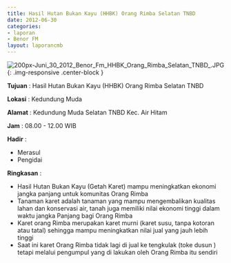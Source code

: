 ```yaml
---	
title: Hasil Hutan Bukan Kayu (HHBK) Orang Rimba Selatan TNBD
date: 2012-06-30
categories:	
- laporan	
- Benor FM
layout: laporancmb	
---	
```

	
![200px-Juni_30_2012_Benor_Fm_HHBK_Orang_Rimba_Selatan_TNBD_.JPG](/uploads/200px-Juni_30_2012_Benor_Fm_HHBK_Orang_Rimba_Selatan_TNBD_.JPG){: .img-responsive .center-block }	
	
**Tujuan** : Hasil Hutan Bukan Kayu (HHBK) Orang Rimba Selatan TNBD
	
**Lokasi** : Kedundung Muda
	
**Alamat** : Kedundung Muda Selatan TNBD Kec. Air Hitam
	
**Jam** : 08.00 - 12.00 WIB

	
**Hadir** :	
*	Merasul
*	Pengidai

**Ringkasan** :	
*	Hasil Hutan Bukan Kayu (Getah Karet) mampu meningkatkan ekonomi jangka panjang untuk komunitas Orang Rimba
*	Tanaman karet adalah tanaman yang mampu mengembalikan kualitas lahan dan konservasi air, tanah juga memiliki nilai ekonomi tinggi dalam waktu jangka Panjang bagi Orang Rimba
*	Karet orang Rimba merupakan karet murni (karet susu, tanpa kotoran atau tatal) sehingga mampu meningkatkan nilai jual yang jauh lebih tinggi
*	Saat ini karet Orang Rimba tidak lagi di jual ke tengkulak (toke dusun ) tetapi melalui pengumpul yang di lakukan oleh Orang Rimba itu sendiri
